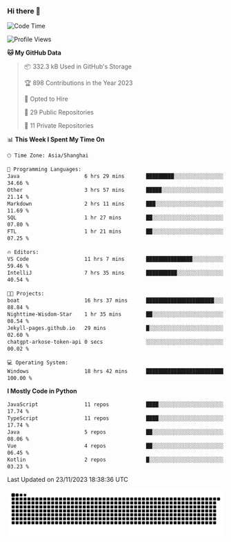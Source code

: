 ### Hi there 👋
<!--START_SECTION:waka-->
![Code Time](http://img.shields.io/badge/Code%20Time-447%20hrs%2024%20mins-blue)

![Profile Views](http://img.shields.io/badge/Profile%20Views-3-blue)

**🐱 My GitHub Data** 

> 📦 332.3 kB Used in GitHub's Storage 
 > 
> 🏆 898 Contributions in the Year 2023
 > 
> 💼 Opted to Hire
 > 
> 📜 29 Public Repositories 
 > 
> 🔑 11 Private Repositories 
 > 
📊 **This Week I Spent My Time On** 

```text
🕑︎ Time Zone: Asia/Shanghai

💬 Programming Languages: 
Java                     6 hrs 29 mins       █████████░░░░░░░░░░░░░░░░   34.66 % 
Other                    3 hrs 57 mins       █████░░░░░░░░░░░░░░░░░░░░   21.14 % 
Markdown                 2 hrs 11 mins       ███░░░░░░░░░░░░░░░░░░░░░░   11.69 % 
SQL                      1 hr 27 mins        ██░░░░░░░░░░░░░░░░░░░░░░░   07.80 % 
FTL                      1 hr 21 mins        ██░░░░░░░░░░░░░░░░░░░░░░░   07.25 % 

🔥 Editors: 
VS Code                  11 hrs 7 mins       ███████████████░░░░░░░░░░   59.46 % 
IntelliJ                 7 hrs 35 mins       ██████████░░░░░░░░░░░░░░░   40.54 % 

🐱‍💻 Projects: 
boat                     16 hrs 37 mins      ██████████████████████░░░   88.84 % 
Nighttime-Wisdom-Star    1 hr 35 mins        ██░░░░░░░░░░░░░░░░░░░░░░░   08.54 % 
Jekyll-pages.github.io   29 mins             █░░░░░░░░░░░░░░░░░░░░░░░░   02.60 % 
chatgpt-arkose-token-api 0 secs              ░░░░░░░░░░░░░░░░░░░░░░░░░   00.02 % 

💻 Operating System: 
Windows                  18 hrs 42 mins      █████████████████████████   100.00 % 
```

**I Mostly Code in Python** 

```text
JavaScript               11 repos            ████░░░░░░░░░░░░░░░░░░░░░   17.74 % 
TypeScript               11 repos            ████░░░░░░░░░░░░░░░░░░░░░   17.74 % 
Java                     5 repos             ██░░░░░░░░░░░░░░░░░░░░░░░   08.06 % 
Vue                      4 repos             ██░░░░░░░░░░░░░░░░░░░░░░░   06.45 % 
Kotlin                   2 repos             █░░░░░░░░░░░░░░░░░░░░░░░░   03.23 % 
```




 Last Updated on 23/11/2023 18:38:36 UTC
<!--END_SECTION:waka-->

<picture>
  <source media="(prefers-color-scheme: dark)" srcset="https://raw.githubusercontent.com/14790897/14790897/output/github-contribution-grid-snake-dark.svg" />
  <source media="(prefers-color-scheme: light)" srcset="https://raw.githubusercontent.com/14790897/14790897/output/github-contribution-grid-snake.svg" />
  <img alt="github-snake" src="https://raw.githubusercontent.com/14790897/14790897/output/github-contribution-grid-snake.svg" />
</picture>
